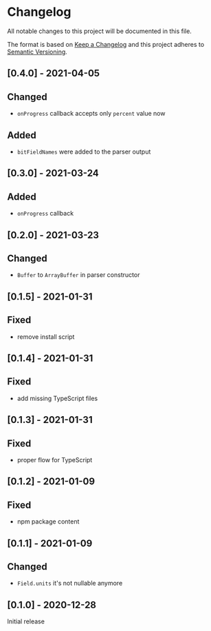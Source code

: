 # Changelog

All notable changes to this project will be documented in this file.

The format is based on [Keep a Changelog](https://keepachangelog.com/en/1.0.0/) and this project adheres to [Semantic Versioning](https://semver.org/spec/v2.0.0.html).

## [0.4.0] - 2021-04-05

## Changed

- `onProgress` callback accepts only `percent` value now

## Added

- `bitFieldNames` were added to the parser output

## [0.3.0] - 2021-03-24

## Added

- `onProgress` callback

## [0.2.0] - 2021-03-23

## Changed

- `Buffer` to `ArrayBuffer` in parser constructor

## [0.1.5] - 2021-01-31

## Fixed

- remove install script

## [0.1.4] - 2021-01-31

## Fixed

- add missing TypeScript files

## [0.1.3] - 2021-01-31

## Fixed

- proper flow for TypeScript

## [0.1.2] - 2021-01-09

## Fixed

- npm package content

## [0.1.1] - 2021-01-09

## Changed

- `Field.units` it's not nullable anymore

## [0.1.0] - 2020-12-28

Initial release
